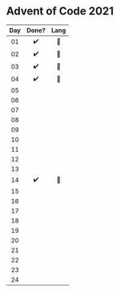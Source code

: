 # Advent of Code 2021

|Day|Done?|Lang|
|:-:|:---:|:--:|
|01|✔️|🦀|
|02|✔️|🦀|
|03|✔️|🦀|
|04|✔️|🦀|
|05|||
|06|||
|07|||
|08|||
|09|||
|10|||
|11|||
|12|||
|13|||
|14|✔️|🦀|
|15|||
|16|||
|17|||
|18|||
|19|||
|20|||
|21|||
|22|||
|23|||
|24|||
